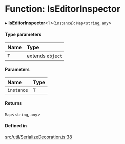 # Function: IsEditorInspector

▸ **IsEditorInspector**<`T`\>(`instance`): `Map`<`string`, `any`\>

#### Type parameters

| Name | Type |
| :------ | :------ |
| `T` | extends `object` |

#### Parameters

| Name | Type |
| :------ | :------ |
| `instance` | `T` |

#### Returns

`Map`<`string`, `any`\>

#### Defined in

[src/util/SerializeDecoration.ts:38](https://github.com/Orillusion/orillusion/blob/main/src/util/SerializeDecoration.ts#L38)
